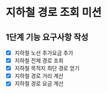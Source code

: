 # 지하철 경로 조회 미션 

## 1단계 기능 요구사항 작성

- [x] 지하철 노선 추가요금 추가
- [x] 지하철 전체 경로 조회
- [x] 지하철 목적지 최단 경로 얻기
- [x] 지하철 경로 거리 계산
- [x] 지하철 경로 요금 계산
